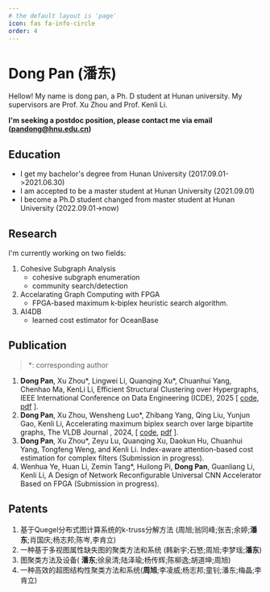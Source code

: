 ```yaml
---
# the default layout is 'page'
icon: fas fa-info-circle
order: 4
---
```


# Dong Pan (潘东)
Hellow! My name is dong pan, a Ph. D student at Hunan university.
My supervisors are Prof. Xu Zhou and Prof. Kenli Li.

**I'm seeking a postdoc position, please contact me via email \(pandong@hnu.edu.cn\)**

## Education
- I get my bachelor's degree from Hunan University (2017.09.01->2021.06.30)
- I am accepted to be a master student at Hunan University (2021.09.01)
- I become a Ph.D student changed from master student at Hunan University (2022.09.01->now)

## Research
I'm currently working on two fields:
1. Cohesive Subgraph Analysis
   - cohesive subgraph enumeration
   - community search/detection
2. Accelarating Graph Computing with FPGA
   - FPGA-based maximum k-biplex heuristic search algorithm.
3. AI4DB
   - learned cost estimator for OceanBase

## Publication
> \*: corresponding author
1. **Dong Pan**, Xu Zhou\*, Lingwei Li, Quanqing Xu\*, Chuanhui Yang, Chenhao Ma, KenLi Li, Efficient Structural Clustering over Hypergraphs, IEEE International Conference on Data Engineering \(ICDE\), 2025 \[ [code](https://github.com/pardon-hnu/Hyper-SCAN), [pdf](https://www.computer.org/csdl/proceedings-article/icde/2025/360300d480/26FZBLZdp1m) \].
2. **Dong Pan**, Xu Zhou, Wensheng Luo\*, Zhibang Yang, Qing Liu, Yunjun Gao, Kenli Li, Accelerating maximum biplex search over large bipartite graphs, The VLDB Journal , 2024, \[ [code](https://github.com/pardon-hnu/Maximum-Biplex-Search), [pdf](https://link.springer.com/article/10.1007/s00778-024-00882-9) \].
3. **Dong Pan**, Xu Zhou\*, Zeyu Lu, Quanqing Xu, Daokun Hu, Chuanhui Yang, Tongfeng Weng, and Kenli Li. Index-aware attention-based cost estimation for complex filters (Submission in progress).
4. Wenhua Ye, Huan Li, Zemin Tang\*, Huilong Pi, **Dong Pan**, Guanliang Li, Kenli Li, A Design of Network Reconfigurable Universal CNN Accelerator Based on FPGA (Submission in progress).

## Patents
1. 基于Quegel分布式图计算系统的k-truss分解方法 (周旭;翁同峰;张吉;余婷;**潘东**;肖国庆;杨志邦;陈岑,李肯立)
2. 一种基于多视图属性缺失图的聚类方法和系统 (韩新宇;石慜;周旭;李梦瑶;**潘东**)
3. 图聚类方法及设备(	**潘东**;徐泉清;陆泽瑜;杨传辉;陈柳逸;胡道坤;周旭)
4. 一种高效的超图结构性聚类方法和系统(**周旭**;李凌威;杨志邦;童钊;潘东;梅晶;李肯立)
